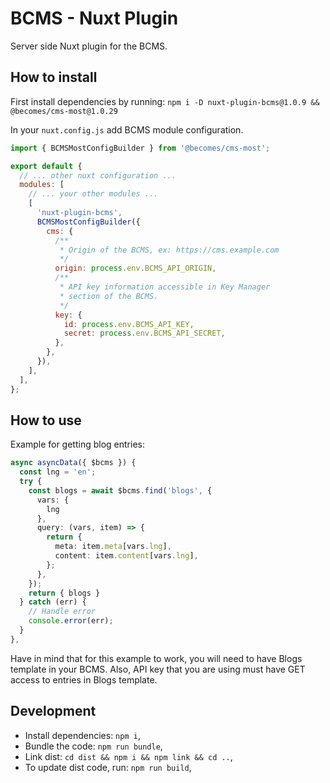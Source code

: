 # BCMS - Nuxt Plugin

Server side Nuxt plugin for the BCMS.

## How to install

First install dependencies by running: `npm i -D nuxt-plugin-bcms@1.0.9 && @becomes/cms-most@1.0.29`

In your `nuxt.config.js` add BCMS module configuration.

```js
import { BCMSMostConfigBuilder } from '@becomes/cms-most';

export default {
  // ... other nuxt configuration ...
  modules: [
    // ... your other modules ...
    [
      'nuxt-plugin-bcms',
      BCMSMostConfigBuilder({
        cms: {
          /**
           * Origin of the BCMS, ex: https://cms.example.com
           */
          origin: process.env.BCMS_API_ORIGIN,
          /**
           * API key information accessible in Key Manager
           * section of the BCMS.
           */
          key: {
            id: process.env.BCMS_API_KEY,
            secret: process.env.BCMS_API_SECRET,
          },
        },
      }),
    ],
  ],
};
```

## How to use

Example for getting blog entries:

```ts
async asyncData({ $bcms }) {
  const lng = 'en';
  try {
    const blogs = await $bcms.find('blogs', {
      vars: {
        lng
      },
      query: (vars, item) => {
        return {
          meta: item.meta[vars.lng],
          content: item.content[vars.lng],
        };
      },
    });
    return { blogs }
  } catch (err) {
    // Handle error
    console.error(err);
  }
},
```

Have in mind that for this example to work, you will need to have Blogs template in your BCMS. Also, API key that you are using must have GET access to entries in Blogs template.

## Development

- Install dependencies: `npm i`,
- Bundle the code: `npm run bundle`,
- Link dist: `cd dist && npm i && npm link && cd ..`,
- To update dist code, run: `npm run build`,
